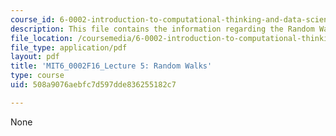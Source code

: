 ```yaml
---
course_id: 6-0002-introduction-to-computational-thinking-and-data-science-fall-2016
description: This file contains the information regarding the Random Walks.
file_location: /coursemedia/6-0002-introduction-to-computational-thinking-and-data-science-fall-2016/508a9076aebfc7d597dde836255182c7_MIT6_0002F16_lec5.pdf
file_type: application/pdf
layout: pdf
title: 'MIT6_0002F16_Lecture 5: Random Walks'
type: course
uid: 508a9076aebfc7d597dde836255182c7

---
```

None